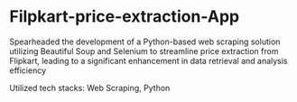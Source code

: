 # Filpkart-price-extraction-App

Spearheaded the development of a Python-based web scraping solution
utilizing Beautiful Soup and Selenium to streamline price extraction from
Flipkart, leading to a significant enhancement in data retrieval and analysis
efficiency

Utilized tech stacks: Web Scraping, Python
